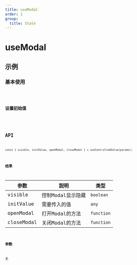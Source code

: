 ```yaml
---
title: useModal
order: 1
group:
  title: State
---
```


# useModal

## 示例

### 基本使用

<code src="../demos/use-modal/basic.tsx" />

### 设置初始值

<code src="../demos/use-modal/init-value.tsx" />

## API

```
const { visible, initValue, openModal, closeModal } = useControlledValue(params);
```

### 结果

|参数|説明|类型|
|------ |--------------|---------------|
|visible|控制Modal显示隐藏|`boolean`|
|initValue|需要传入的值|`any`|
|openModal|打开Modal的方法|`function`|
|closeModal|关闭Modal的方法|`function`|

### 参数

无

